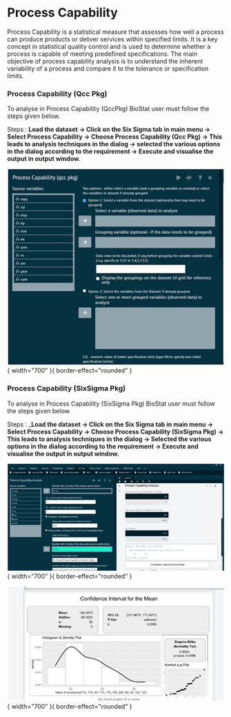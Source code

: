 # Process Capability

Process Capability is a statistical measure that assesses how well a process can produce products or deliver services within specified limits. It is a key concept in statistical quality control and is used to determine whether a process is capable of meeting predefined specifications. The main objective of process capability analysis is to understand the inherent variability of a process and compare it to the tolerance or specification limits.

### Process Capability (Qcc Pkg)

To analyse in Process Capability (QccPkg) BioStat user must follow the steps given below.

Steps
: __Load the dataset -> Click on the Six Sigma tab in main menu -> Select Process Capability -> Choose Process Capability (Qcc Pkg) -> This leads to analysis techniques in the dialog -> selected the various options in the dialog according to the requirement -> Execute and visualise the output in output window.__

![alt text](screenshots/image287.png){ width="700" }{ border-effect="rounded" }

### Process Capability (SixSigma Pkg)

To analyse in Process Capability (SixSigma Pkg) BioStat user must follow the steps given below.

Steps
: ___Load the dataset -> Click on the Six Sigma tab in main menu -> Select Process Capability -> Choose Process Capability (SixSigma Pkg) -> This leads to analysis techniques in the dialog -> Selected the various options in the dialog according to the requirement -> Execute and visualise the output in output window.__

![alt text](screenshots/image289.png){ width="700" }{ border-effect="rounded" }

![alt text](screenshots/image290.png){ width="700" }{ border-effect="rounded" }
